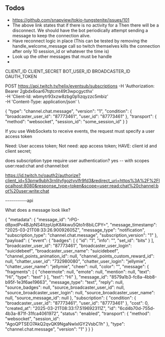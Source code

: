 ## Todos
* https://github.com/snapview/tokio-tungstenite/issues/101
* The above link states that if there is no activity for a 
    Then there will be a disconnect.  We should have the
    bot periodically attempt sending a message to keep the
    connection alive.
* Have reconnect logic in place (This can be tested by
    removing the handle_welcome_message call so twitch
    themselves kills the connection after only 10 session_id
    or whatever the time is)
* Look up the other messages that must be handle
* 


CLIENT_ID
CLIENT_SECRET
BOT_USER_ID
BROADCASTER_ID
OAUTH_TOKEN

POST https://api.twitch.tv/helix/eventsub/subscriptions
-H 'Authorization: Bearer 2gbdx6oar67tqtcmt49t3wpcgycthx' \
-H 'Client-Id: wbmytr93xzw8zbg0p1izqyzzc5mbiz' \
-H 'Content-Type: application/json' \

{
    "type": "channel.chat.message",
    "version": "1",
    "condition": {
        "broadcaster_user_id": "87773461",
        "user_id": "87773461"
    },
    "transport": {
        "method": "websocket",
        "session_id": "some_session_id"
    }
}

If you use WebSockets to receive events, the request must specify a user access token

Need: User access token;
Not need: app access token;
HAVE: client id and client secret;

does subscription type require user authentication?
yes -- with scopes user:read:chat and channel:bot

https://id.twitch.tv/oauth2/authorize?client_id=53pnw9ubh3rnlityfgoztyvlfr9fd3&redirect_uri=https%3A%2F%2Flocalhost:8080&response_type=token&scope=user:read:chat%20channel:bot%20user:write:chat

-----------api

What does a message look like?

{
    "metadata": {
        "message_id": "rPG-d8pxdPv4BJpNS4ltzpUpK8Akwu5Qto1r8biLCPY=",
        "message_timestamp": "2025-03-21T08:33:26.90092605Z",
        "message_type": "notification",
        "subscription_type": "channel.chat.message",
        "subscription_version": "1"
    },
    "payload": {
        "event": {
            "badges": [
                {
                    "id": "1",
                    "info": "",
                    "set_id": "bits"
                }
            ],
            "broadcaster_user_id": "87773461",
            "broadcaster_user_login": "suicidebeef",
            "broadcaster_user_name": "suicidebeef",
            "channel_points_animation_id": null,
            "channel_points_custom_reward_id": null,
            "chatter_user_id": "732980080",
            "chatter_user_login": "jellymie",
            "chatter_user_name": "jellymie",
            "cheer": null,
            "color": "",
            "message": {
                "fragments": [
                    {
                        "cheermote": null,
                        "emote": null,
                        "mention": null,
                        "text": "Hi",
                        "type": "text"
                    }
                ],
                "text": "Hi"
            },
            "message_id": "8579a1b3-fc8a-4bb8-b95f-1e3f6ae19663",
            "message_type": "text",
            "reply": null,
            "source_badges": null,
            "source_broadcaster_user_id": null,
            "source_broadcaster_user_login": null,
            "source_broadcaster_user_name": null,
            "source_message_id": null
        },
        "subscription": {
            "condition": {
                "broadcaster_user_id": "87773461",
                "user_id": "87773461"
            },
            "cost": 0,
            "created_at": "2025-03-21T08:33:17.519692311Z",
            "id": "6cd4b70d-755d-4b3a-871f-31fca4061972",
            "status": "enabled",
            "transport": {
                "method": "websocket",
                "session_id": "AgoQPTSEO7AkQ2qvQK9NgaNwlxIGY2VsbC1h"
            },
            "type": "channel.chat.message",
            "version": "1"
        }
    }
}
